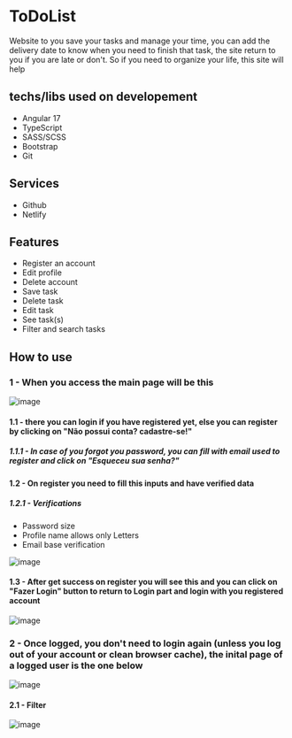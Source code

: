 # ToDoList

Website to you save your tasks and manage your time, you can add the delivery date to know when you need to finish that task, the site return to you if you are late or don't. So if you need to organize your life, this site will help

## techs/libs used on developement

- Angular 17
- TypeScript
- SASS/SCSS
- Bootstrap
- Git

## Services 

- Github
- Netlify

## Features

- Register an account
- Edit profile
- Delete account
- Save task
- Delete task
- Edit task
- See task(s)
- Filter and search tasks

## How to use

### 1 - When you access the main page will be this

![image](https://github.com/Jvcgoncalves/to-do-list/assets/127047416/32e138b8-964a-4a6a-a9b4-e84c1e419de8)

#### 1.1 - there you can login if you have registered yet, else you can register by clicking on "Não possui conta? cadastre-se!"

##### 1.1.1 - In case of you forgot you password, you can fill with email used to register and click on "Esqueceu sua senha?"

#### 1.2 - On register you need to fill this inputs and have verified data

##### 1.2.1 - Verifications 
- Password size
- Profile name allows only Letters
- Email base verification

![image](https://github.com/Jvcgoncalves/to-do-list/assets/127047416/3e878b28-ddd8-4daa-ae5a-18ed63f5fc12)

#### 1.3 - After get success on register you will see this and you can click on "Fazer Login" button to return to Login part and login with you registered account

![image](https://github.com/Jvcgoncalves/to-do-list/assets/127047416/d95c1e90-2fc1-49dc-8de3-772ff5231640)

### 2 - Once logged, you don't need to login again (unless you log out of your account or clean browser cache), the inital page of a logged user is the one below

![image](https://github.com/Jvcgoncalves/to-do-list/assets/127047416/fba7fa09-49cf-45cc-80ab-73fca3e8a60e)

#### 2.1 - Filter

![image](https://github.com/Jvcgoncalves/to-do-list/assets/127047416/2b95872c-953d-43c8-8cc1-1eab6d0c3fa2)

